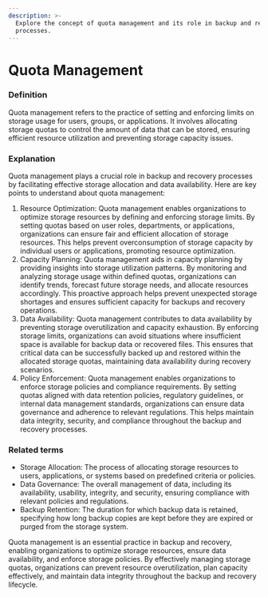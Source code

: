 ```yaml
---
description: >-
  Explore the concept of quota management and its role in backup and recovery
  processes.
---
```


# Quota Management

### Definition

Quota management refers to the practice of setting and enforcing limits on storage usage for users, groups, or applications. It involves allocating storage quotas to control the amount of data that can be stored, ensuring efficient resource utilization and preventing storage capacity issues.

### Explanation

Quota management plays a crucial role in backup and recovery processes by facilitating effective storage allocation and data availability. Here are key points to understand about quota management:

1. Resource Optimization: Quota management enables organizations to optimize storage resources by defining and enforcing storage limits. By setting quotas based on user roles, departments, or applications, organizations can ensure fair and efficient allocation of storage resources. This helps prevent overconsumption of storage capacity by individual users or applications, promoting resource optimization.
2. Capacity Planning: Quota management aids in capacity planning by providing insights into storage utilization patterns. By monitoring and analyzing storage usage within defined quotas, organizations can identify trends, forecast future storage needs, and allocate resources accordingly. This proactive approach helps prevent unexpected storage shortages and ensures sufficient capacity for backups and recovery operations.
3. Data Availability: Quota management contributes to data availability by preventing storage overutilization and capacity exhaustion. By enforcing storage limits, organizations can avoid situations where insufficient space is available for backup data or recovered files. This ensures that critical data can be successfully backed up and restored within the allocated storage quotas, maintaining data availability during recovery scenarios.
4. Policy Enforcement: Quota management enables organizations to enforce storage policies and compliance requirements. By setting quotas aligned with data retention policies, regulatory guidelines, or internal data management standards, organizations can ensure data governance and adherence to relevant regulations. This helps maintain data integrity, security, and compliance throughout the backup and recovery processes.

### Related terms

* Storage Allocation: The process of allocating storage resources to users, applications, or systems based on predefined criteria or policies.
* Data Governance: The overall management of data, including its availability, usability, integrity, and security, ensuring compliance with relevant policies and regulations.
* Backup Retention: The duration for which backup data is retained, specifying how long backup copies are kept before they are expired or purged from the storage system.

Quota management is an essential practice in backup and recovery, enabling organizations to optimize storage resources, ensure data availability, and enforce storage policies. By effectively managing storage quotas, organizations can prevent resource overutilization, plan capacity effectively, and maintain data integrity throughout the backup and recovery lifecycle.
